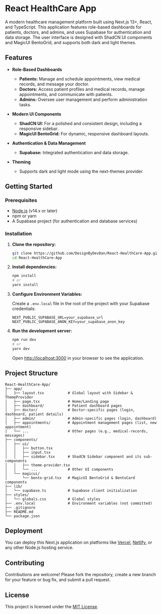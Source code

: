 # React HealthCare App

A modern healthcare management platform built using Next.js 13+, React, and TypeScript. This application features role-based dashboards for patients, doctors, and admins, and uses Supabase for authentication and data storage. The user interface is designed with ShadCN UI components and MagicUI BentoGrid, and supports both dark and light themes.

## Features

- **Role-Based Dashboards**
  - **Patients:** Manage and schedule appointments, view medical records, and message your doctor.
  - **Doctors:** Access patient profiles and medical records, manage appointments, and communicate with patients.
  - **Admins:** Oversee user management and perform administration tasks.

- **Modern UI Components**
  - **ShadCN UI:** For a polished and consistent design, including a responsive sidebar.
  - **MagicUI BentoGrid:** For dynamic, responsive dashboard layouts.

- **Authentication & Data Management**
  - **Supabase:** Integrated authentication and data storage.

- **Theming**
  - Supports dark and light mode using the next-themes provider.

## Getting Started

### Prerequisites

- [Node.js](https://nodejs.org/) (v14.x or later)
- npm or yarn
- A Supabase project (for authentication and database services)

### Installation

1. **Clone the repository:**

   ```bash
   git clone https://github.com/DesignByDevDan/React-HealthCare-App.git
   cd React-HealthCare-App
   ```

2. **Install dependencies:**

   ```bash
   npm install
   # or
   yarn install
   ```

3. **Configure Environment Variables:**

   Create a `.env.local` file in the root of the project with your Supabase credentials:

   ```env
   NEXT_PUBLIC_SUPABASE_URL=your_supabase_url
   NEXT_PUBLIC_SUPABASE_ANON_KEY=your_supabase_anon_key
   ```

4. **Run the development server:**

   ```bash
   npm run dev
   # or
   yarn dev
   ```

   Open [http://localhost:3000](http://localhost:3000) in your browser to see the application.

## Project Structure

```plaintext
React-HealthCare-App/
├── app/
│   ├── layout.tsx           # Global layout with Sidebar & ThemeProvider
│   ├── page.tsx             # Home/Landing page
│   ├── dashboard/           # Patient dashboard pages
│   ├── doctor/              # Doctor-specific pages (login, dashboard, patient details)
│   ├── admin/               # Admin-specific pages (login, dashboard)
│   ├── appointments/        # Appointment management pages (list, new appointment)
│   └── ...                  # Other pages (e.g., medical-records, messages)
├── components/
│   ├── ui/
│   │   ├── button.tsx
│   │   ├── input.tsx
│   │   ├── sidebar.tsx      # ShadCN Sidebar component and its sub-components
│   │   ├── theme-provider.tsx
│   │   └── ...              # Other UI components
│   └── magicui/
│       └── bento-grid.tsx   # MagicUI BentoGrid & BentoCard components
├── lib/
│   └── supabase.ts          # Supabase client initialization
├── styles/
│   └── globals.css          # Global styles
├── .env.local               # Environment variables (not committed)
├── .gitignore
├── README.md
└── package.json
```

## Deployment

You can deploy this Next.js application on platforms like [Vercel](https://vercel.com/), [Netlify](https://www.netlify.com/), or any other Node.js hosting service.

## Contributing

Contributions are welcome! Please fork the repository, create a new branch for your feature or bug fix, and submit a pull request.

## License

This project is licensed under the [MIT License](LICENSE).
